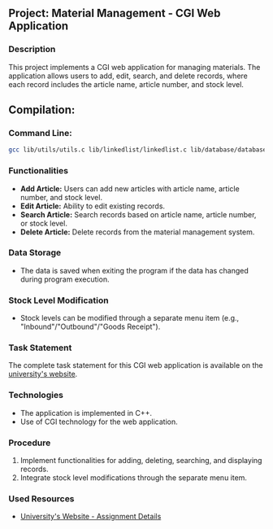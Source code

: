 ## Project: Material Management - CGI Web Application

### Description
This project implements a CGI web application for managing materials. The application allows users to add, edit, search, and delete records, where each record includes the article name, article number, and stock level.

## Compilation:

### Command Line:
```bash
gcc lib/utils/utils.c lib/linkedlist/linkedlist.c lib/database/database.c main.c -o beleg.cgi
```
### Functionalities
- **Add Article:** Users can add new articles with article name, article number, and stock level.
- **Edit Article:** Ability to edit existing records.
- **Search Article:** Search records based on article name, article number, or stock level.
- **Delete Article:** Delete records from the material management system.

### Data Storage
- The data is saved when exiting the program if the data has changed during program execution.

### Stock Level Modification
- Stock levels can be modified through a separate menu item (e.g., "Inbound"/"Outbound"/"Goods Receipt").

### Task Statement
The complete task statement for this CGI web application is available on the [university's website](https://www2.htw-dresden.de/~beck/PSPI/Belegaufgaben).

### Technologies
- The application is implemented in C++.
- Use of CGI technology for the web application.

### Procedure
1. Implement functionalities for adding, deleting, searching, and displaying records.
2. Integrate stock level modifications through the separate menu item.

### Used Resources
- [University's Website - Assignment Details](https://www2.htw-dresden.de/~beck/PSPI/Belegaufgaben)


